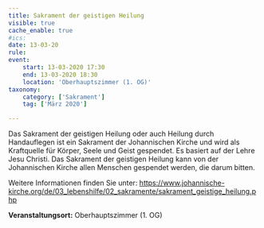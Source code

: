 ```yaml
---
title: Sakrament der geistigen Heilung
visible: true
cache_enable: true
#ics: 
date: 13-03-20
rule: 
event:
	start: 13-03-2020 17:30
	end: 13-03-2020 18:30
	location: 'Oberhauptszimmer (1. OG)'
taxonomy:
	category: ['Sakrament']
	tag: ['März 2020']

---
```

Das Sakrament der geistigen Heilung oder auch Heilung durch Handauflegen ist ein Sakrament der Johannischen Kirche und wird als Kraftquelle für Körper, Seele und Geist gespendet. Es basiert auf der Lehre Jesu Christi. Das Sakrament der geistigen Heilung kann von der Johannischen Kirche allen Menschen gespendet werden, die darum bitten.

Weitere Informationen finden Sie unter:
https://www.johannische-kirche.org/de/03_lebenshilfe/02_sakramente/sakrament_geistige_heilung.php



**Veranstaltungsort:** Oberhauptszimmer (1. OG)

